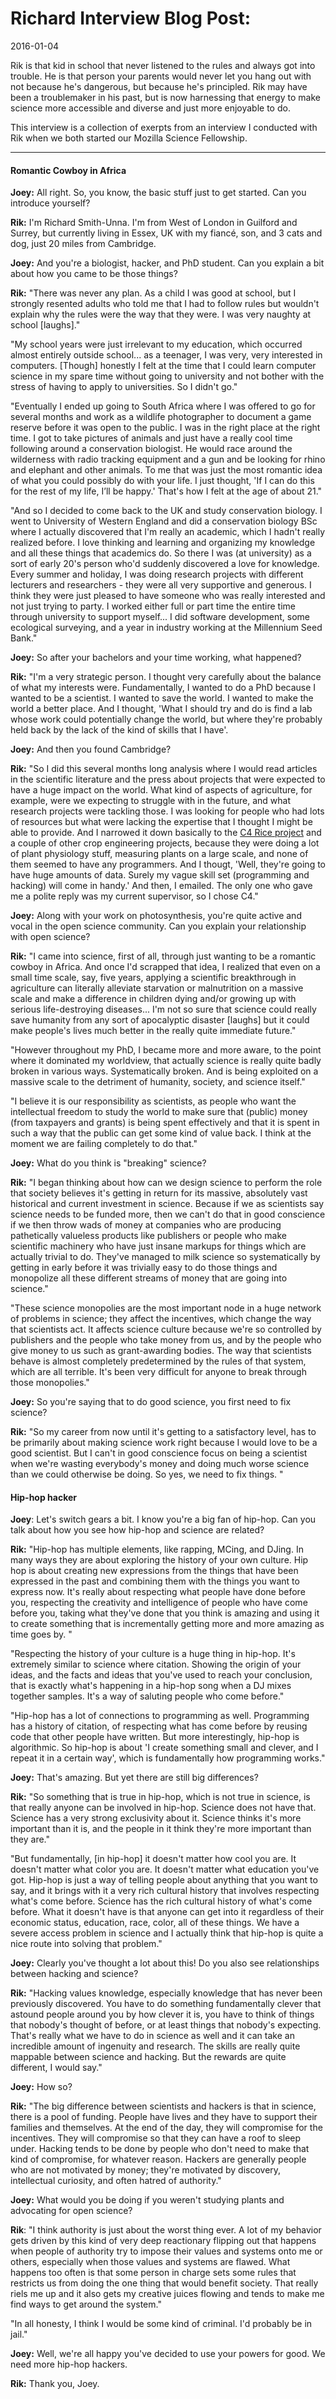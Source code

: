 # Richard Interview Blog Post:
2016-01-04

Rik is that kid in school that never listened to the rules and always got into trouble. He is that person your parents would never let you hang out with not because he's dangerous, but because he's principled. Rik may have been a troublemaker in his past, but is now harnessing that energy to make science more accessible and diverse and just more enjoyable to do.

This interview is a collection of exerpts from an interview I conducted with Rik when we both started our Mozilla Science Fellowship. 

***

#### Romantic Cowboy in Africa

**Joey:** All right. So, you know, the basic stuff just to get started. Can you introduce yourself? 

**Rik:** I'm Richard Smith-Unna. I'm from West of London in Guilford and Surrey, but currently living in Essex, UK with my fiancé, son, and 3 cats and dog, just 20 miles from Cambridge. 

**Joey:** And you're a biologist, hacker, and PhD student. Can you explain a bit about how you came to be those things?

**Rik:** "There was never any plan. As a child I was good at school, but I strongly resented adults who told me that I had to follow rules but wouldn't explain why the rules were the way that they were. I was very naughty at school [laughs]."

"My school years were just irrelevant to my education, which occurred almost entirely outside school... as a teenager, I was very, very interested in computers. [Though] honestly I felt at the time that I could learn computer science in my spare time without going to university and not bother with the  stress of having to apply to universities. So I didn't go."

"Eventually I ended up going to South Africa where I was offered to go for several months and work as a wildlife photographer to document a game reserve before it was open to the public. I was in the right place at the right time. I got to take pictures of animals and just have a really cool time following around a conservation biologist. He would race around the wilderness with radio tracking equipment and a gun and be looking for rhino and elephant and other animals. To me that was just the most romantic idea of what you could possibly do with your life. I just thought, 'If I can do this for the rest of my life, I’ll be happy.' That's how I felt at the age of about 21."

"And so I decided to come back to the UK and study conservation biology. I went to University of Western England and did a conservation biology BSc where I actually discovered that I'm really an academic, which I hadn't really realized before. I love thinking and learning and organizing my knowledge and all these things that academics do. So there I was (at university) as a sort of early 20's person who'd suddenly discovered a love for knowledge. Every summer and holiday, I was doing research projects with different lecturers and researchers - they were all very supportive and generous. I think they were just pleased to have someone who was really interested and not just trying to party. I worked either full or part time the entire time through university to support myself... I did software development, some ecological surveying, and a year in industry working at the Millennium Seed Bank."

**Joey:** So after your bachelors and your time working, what happened?

**Rik:** "I'm a very strategic person. I thought very carefully about the balance of what my interests were. Fundamentally, I wanted to do a PhD because I wanted to be a scientist. I wanted to save the world. I wanted to make the world a better place. And I thought, 'What I should try and do is find a lab whose work could potentially change the world, but where they're probably held back by the lack of the kind of skills that I have'. 

**Joey:** And then you found Cambridge?

**Rik:** "So I did this several months long analysis where I would read articles in the scientific literature and the press about projects that were expected to have a huge impact on the world. What kind of aspects of agriculture, for example, were we expecting to struggle with in the future, and what research projects were tackling those.  I was looking for people who had lots of resources but what were lacking the expertise that I thought I might be able to provide. And I narrowed it down basically to the [C4 Rice project](http://c4rice.irri.org/) and a couple of other crop engineering projects, because they were doing a lot of plant physiology stuff, measuring plants on a large scale, and none of them seemed to have any programmers. And I thougt, 'Well, they're going to have huge amounts of data. Surely my vague skill set (programming and hacking) will come in handy.' And then, I emailed. The only one who gave me a polite reply was my current supervisor, so I chose C4."

**Joey:** Along with your work on photosynthesis, you're quite active and vocal in the open science community. Can you explain your relationship with open science?

**Rik:** "I came into science, first of all, through just wanting to be a romantic cowboy in Africa. And once I'd scrapped that idea, I realized that even on a small time scale, say, five years, applying a scientific breakthrough in agriculture can literally alleviate starvation or malnutrition on a massive scale and make a difference in children dying and/or growing up with serious life-destroying diseases... I'm not so sure that science could really save humanity from any sort of apocalyptic disaster [laughs] but it could make people's lives much better in the really quite immediate future." 

"However throughout my PhD, I became more and more aware, to the point where it dominated my worldview, that actually science is really quite badly broken in various ways. Systematically broken. And is being exploited on a massive scale to the detriment of humanity, society, and science itself."

"I believe it is our responsibility as scientists, as people who want the intellectual freedom to study the world to make sure that (public) money (from taxpayers and grants) is being spent effectively and that it is spent in such a way that the public can get some kind of value back. I think at the moment we are failing completely to do that." 

**Joey:** What do you think is "breaking" science? 

**Rik:** "I began thinking about how can we design science to perform the role that society believes it's getting in return for its massive, absolutely vast historical and current investment in science. Because if we as scientists say science needs to be funded more, then we can't do that in good conscience if we then throw wads of money at companies who are producing pathetically valueless products like publishers or people who make scientific machinery who have just insane markups for things which are actually trivial to do. They've managed to milk science so systematically by getting in early before it was trivially easy to do those things and monopolize all these different streams of money that are going into science."

"These science monopolies are the most important node in a huge network of problems in science; they affect the incentives, which change the way that scientists act. It affects science culture because we're so controlled by publishers and the people who take money from us, and by the people who give money to us such as grant-awarding bodies. The way that scientists behave is almost completely predetermined by the rules of that system, which are all terrible. It's been very difficult for anyone to break through those monopolies."

**Joey:** So you're saying that to do good science, you first need to fix science?

**Rik:** "So my career from now until it's getting to a satisfactory level, has to be primarily about making science work right because I would love to be a good scientist. But I can't in good conscience focus on being a scientist when we're wasting everybody's money and doing much worse science than we could otherwise be doing. So yes, we need to fix things. "


#### Hip-hop hacker

**Joey**: Let's switch gears a bit. I know you're a big fan of hip-hop. Can you talk about how you see how hip-hop and science are related?

**Rik:** "Hip-hop has multiple elements, like rapping, MCing, and DJing. In many ways they are about exploring the history of your own culture. Hip hop is about creating new expressions from the things that have been expressed in the past and combining them with the things you want to express now. It's really about respecting what people have done before you, respecting the creativity and intelligence of people who have come before you, taking what they've done that you think is amazing and using it to create something that is incrementally getting more and more amazing as time goes by. "

"Respecting the history of your culture is a huge thing in hip-hop. It's extremely similar to science where citation. Showing the origin of your ideas, and the facts and ideas that you've used to reach your conclusion, that is exactly what's happening in a hip-hop song when a DJ mixes together samples. It's a way of saluting people who come before."

"Hip-hop has a lot of connections to programming as well. Programming has a history of citation, of respecting what has come before by reusing code that other people have written. But more interestingly, hip-hop is algorithmic. So hip-hop is about 'I create something small and clever, and I repeat it in a certain way', which is fundamentally how programming works."


**Joey:** That's amazing. But yet there are still big differences?

**Rik:** "So something that is true in hip-hop, which is not true in science, is that really anyone can be involved in hip-hop. Science does not have that. Science has a very strong exclusivity about it. Science thinks it's more important than it is, and the people in it think they're more important than they are."

"But fundamentally, [in hip-hop] it doesn't matter how cool you are. It doesn't matter what color you are. It doesn't matter what education you've got. Hip-hop is just a way of telling people about anything that you want to say, and it brings with it a very rich cultural history that involves respecting what's come before. Science has the rich cultural history of what's come before. What it doesn't have is that anyone can get into it regardless of their economic status, education, race, color, all of these things. We have a severe access problem in science and I actually think that hip-hop is quite a nice route into solving that problem."


**Joey:** Clearly you've thought a lot about this! Do you also see relationships between hacking and science? 

**Rik:** "Hacking values knowledge, especially knowledge that has never been previously discovered. You have to do something fundamentally clever that astound people around you by how clever it is, you have to think of things that nobody's thought of before, or at least things that nobody's expecting. That's really what we have to do in science as well and it can take an incredible amount of ingenuity and research. The skills are really quite mappable between science and hacking. But the rewards are quite different, I would say."

**Joey:** How so?

**Rik:** "The big difference between scientists and hackers is that in science, there is a pool of funding. People have lives and they have to support their families and themselves. At the end of the day, they will compromise for the incentives. They will compromise so that they can have a roof to sleep under. Hacking tends to be done by people who don't need to make that kind of compromise, for whatever reason. Hackers are generally people who are not motivated by money; they're motivated by discovery, intellectual curiosity, and often hatred of authority."

**Joey:** What would you be doing if you weren't studying plants and advocating for open science?

**Rik**: "I think authority is just about the worst thing ever. A lot of my behavior gets driven by this kind of very deep reactionary flipping out that happens when people of authority try to impose their values and systems onto me or others, especially when those values and systems are flawed. What happens too often is that some person in charge sets some rules that restricts us from doing the one thing that would benefit society. That really riels me up and it also gets my creative juices flowing and tends to make me find ways to get around the system."

"In all honesty, I think I would be some kind of criminal. I'd probably be in jail."

**Joey:** Well, we're all happy you've decided to use your powers for good. We need more hip-hop hackers.

**Rik:** Thank you, Joey.

